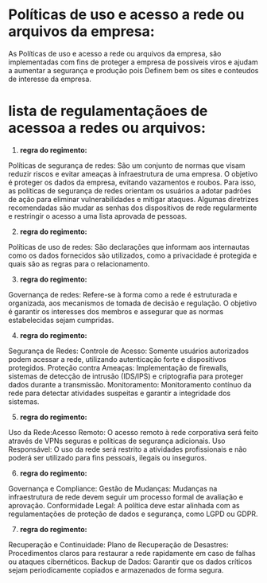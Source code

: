 # Políticas de uso e acesso a rede ou arquivos da empresa:

As Políticas de uso e acesso a rede ou arquivos da empresa, são implementadas com fins de proteger a empresa de possiveis viros e ajudam a aumentar a segurança e produção pois Definem bem os sites e conteudos de interesse da empresa. 

# lista de regulamentaçãoes de acessoa a redes ou arquivos:

1. **regra do regimento:** 

Políticas de segurança de redes: São um conjunto de normas que visam reduzir riscos e evitar ameaças à infraestrutura de uma empresa. O objetivo é proteger os dados da empresa, evitando vazamentos e roubos. Para isso, as políticas de segurança de redes orientam os usuários a adotar padrões de ação para eliminar vulnerabilidades e mitigar ataques. Algumas diretrizes recomendadas são mudar as senhas dos dispositivos de rede regularmente e restringir o acesso a uma lista aprovada de pessoas.

2. **regra do regimento:**

Políticas de uso de redes: São declarações que informam aos internautas como os dados fornecidos são utilizados, como a privacidade é protegida e quais são as regras para o relacionamento.

3. **regra do regimento:** 

Governança de redes: Refere-se à forma como a rede é estruturada e organizada, aos mecanismos de tomada de decisão e regulação. O objetivo é garantir os interesses dos membros e assegurar que as normas estabelecidas sejam cumpridas. 

4. **regra do regimento:**

Segurança de Redes: Controle de Acesso: Somente usuários autorizados podem acessar a rede, utilizando autenticação forte e dispositivos protegidos. Proteção contra Ameaças: Implementação de firewalls, sistemas de detecção de intrusão (IDS/IPS) e criptografia para proteger dados durante a transmissão. Monitoramento: Monitoramento contínuo da rede para detectar atividades suspeitas e garantir a integridade dos sistemas.

5. **regra do regimento:**

Uso da Rede:Acesso Remoto: O acesso remoto à rede corporativa será feito através de VPNs seguras e políticas de segurança adicionais. Uso Responsável: O uso da rede será restrito a atividades profissionais e não poderá ser utilizado para fins pessoais, ilegais ou inseguros.

6. **regra do regimento:**

Governança e Compliance: Gestão de Mudanças: Mudanças na infraestrutura de rede devem seguir um processo formal de avaliação e aprovação. Conformidade Legal: A política deve estar alinhada com as regulamentações de proteção de dados e segurança, como LGPD ou GDPR.

7. **regra do regimento:** 

Recuperação e Continuidade: Plano de Recuperação de Desastres: Procedimentos claros para restaurar a rede rapidamente em caso de falhas ou ataques cibernéticos. Backup de Dados: Garantir que os dados críticos sejam periodicamente copiados e armazenados de forma segura.
